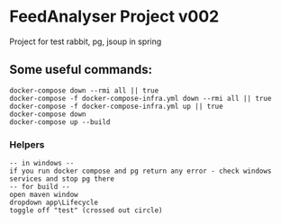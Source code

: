 
# FeedAnalyser Project v002

Project for test rabbit, pg, jsoup in spring

## Some useful commands:
```
docker-compose down --rmi all || true
docker-compose -f docker-compose-infra.yml down --rmi all || true
docker-compose -f docker-compose-infra.yml up || true
docker-compose down
docker-compose up --build
```

### Helpers
```
-- in windows --
if you run docker compose and pg return any error - check windows services and stop pg there
-- for build --
open maven window
dropdown app\Lifecycle
toggle off "test" (crossed out circle) 
```